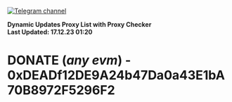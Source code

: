 [![Telegram channel](https://img.shields.io/endpoint?url=https://runkit.io/damiankrawczyk/telegram-badge/branches/master?url=https://t.me/n4z4v0d)](https://t.me/n4z4v0d) 

**Dynamic Updates Proxy List with Proxy Checker**  
**Last Updated: 17.12.23 01:20**

# DONATE (_any evm_) - 0xDEADf12DE9A24b47Da0a43E1bA70B8972F5296F2
